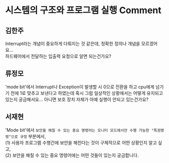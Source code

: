 # 시스템의 구조와 프로그램 실행 Comment

## 김한주
Interrupt라는 개념이 중요하게 다뤄지는 것 같은데, 정확한 정의나 개념을 모르겠어요...  
하드웨어에서 전달하는 입출력 요청으로 알면 되는건가요?

## 류정모
'mode bit'에서 Interrupt나 Exception이 발생할 시 0으로 전환을 하고 cpu에게 넘기기 전에 1로 맞추고 보낸다고 하였는데 혹시 그럼 일상적인 상황에서는 어떻게 유지되고 있는지 궁금해서요... 아니면 보호 장치 자체가 아예 실행이 안되고 있는건가요?

## 서재현  
'Mode bit'에서 `보안을 해칠 수 있는 중요 명령어는 모니터 모드에서만 수행 가능한 "특권명령"으로 규정` 부분에서,  
(1) 사용자 프로그램 수행간에 보안을 해친다는 것이 구체적으로 어떤 상황인지 알고 싶고,  
(2) 보안을 해칠 수 있는 중요 명령어에는 어떤 것들이 있는지 궁금합니다.  
